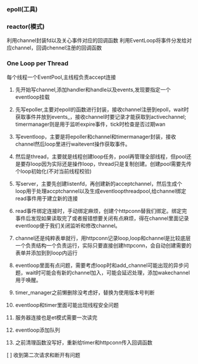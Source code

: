 ### epoll(工具)

### reactor(模式)
利用channel封装fd以及关心事件对应的回调函数
利用EventLoop将事件分发给对应channel，回调chennel注册的回调函数

### One Loop per Thread
每个线程一个EventPool,主线程负责accept连接

1. 先开始写channel,添加handler和handle以及events,发现要指定一个eventloop挂载

2. 先写epoller,主要对epoll的函数进行封装，接收channel注册到epoll，wait时获取事件并放到events_，接收channel时要记录才能获取到activechannel;
timermanager则是用于监听expire事件，tick时检查是否过期wan

3. 写eventloop，主要是将epoller和channel和timermanager封装，接收channel然后loop里进行waitevent操作获取事件。

4. 然后是thread，主要就是线程创建loop任务，pool再管理全部线程，但pool还是要存loop因为实际还是操作loop，thread只是复制创建。创建pool需要先传个loop初始化(不对当前线程校验)

5. 写server，主要先创建listenfd，再创建新的acceptchannel，然后生成个loop用于处理accptchannel以及生成eventloopthreadpool,给channel绑定read事件用于建立新的连接

6. read事件绑定连接时，手动绑定麻烦，创建个httpconn替我们绑定。绑定完事件后发现如果读取完了或者报错想要关闭有点麻烦，得在channel里面记录eventloop便于我们关闭监听和修改channel。

7. channel还是纯粹表单就行，用httpconn记录loop,loop和channel是比较底层一个负责结构一个负责运行，实际只要直接创建httpconn，会自动创建需要的表单并添加到到loop内运行

8. eventloop里面有点问题，需要考虑loop时和add_channel可能出现的异步问题，wait时可能会有新的channel加入，可能会延迟处理，添加wakechannel用于唤醒。

9. timer_manager之前懒删除没考虑好，替换为使用版本号判断

10. eventloop和timer里面可能出现线程安全问题

11. 服务器连接也是et模式需要一次读完

12. eventloop添加队列

13. 之前清理函数没写好，重新给timer和httpconn传入回调函数

[ ] 收到第二次请求和断开有问题